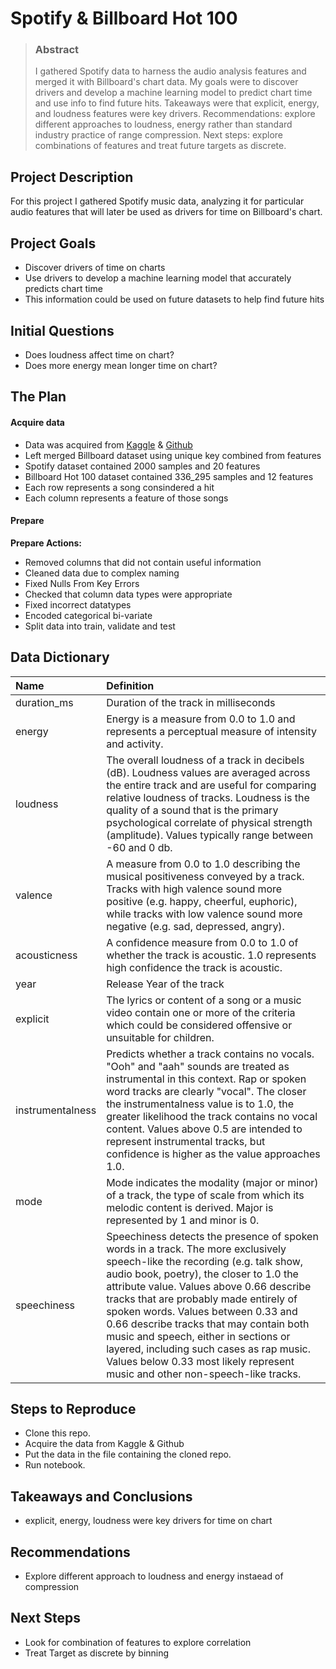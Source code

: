 # Spotify & Billboard Hot 100<br>

> ### Abstract
>
> I gathered Spotify data to harness the audio analysis features and merged it with Billboard's chart data. My goals were to discover drivers and develop a machine learning model to predict chart time and use info to find future hits. Takeaways were that explicit, energy, and loudness features were key drivers. Recommendations: explore different approaches to loudness, energy rather than standard industry practice of range compression. Next steps: explore combinations of features and treat future targets as discrete.

## Project Description<br>

For this project I gathered Spotify music data, analyzing it for particular audio features that will later be used as drivers for time on Billboard's chart.

## Project Goals<br>

- Discover drivers of time on charts
- Use drivers to develop a machine learning model that accurately predicts chart time
- This information could be used on future datasets to help find future hits

## Initial Questions<br>

- Does loudness affect time on chart?
- Does more energy mean longer time on chart?

## The Plan<br>

#### Acquire data

- Data was acquired from [Kaggle](https://www.kaggle.com/datasets/paradisejoy/top-hits-spotify-from-20002019) & [Github](https://github.com/HipsterVizNinja/random-data/tree/main/Music/hot-100)
- Left merged Billboard dataset using unique key combined from features
- Spotify dataset contained 2000 samples and 20 features
- Billboard Hot 100 dataset contained 336_295 samples and 12 features
- Each row represents a song consindered a hit
- Each column represents a feature of those songs

#### Prepare

**Prepare Actions:**

- Removed columns that did not contain useful information
- Cleaned data due to complex naming
- Fixed Nulls From Key Errors
- Checked that column data types were appropriate
- Fixed incorrect datatypes
- Encoded categorical bi-variate
- Split data into train, validate and test

## Data Dictionary<br>

| Name             | Definition                                                                                                                                                                                                                                                                                                                                                                                                                                                                                                         |
| :--------------- | :----------------------------------------------------------------------------------------------------------------------------------------------------------------------------------------------------------------------------------------------------------------------------------------------------------------------------------------------------------------------------------------------------------------------------------------------------------------------------------------------------------------- |
| duration_ms      | Duration of the track in milliseconds                                                                                                                                                                                                                                                                                                                                                                                                                                                                              |
| energy           | Energy is a measure from 0.0 to 1.0 and represents a perceptual measure of intensity and activity.                                                                                                                                                                                                                                                                                                                                                                                                                 |
| loudness         | The overall loudness of a track in decibels (dB). Loudness values are averaged across the entire track and are useful for comparing relative loudness of tracks. Loudness is the quality of a sound that is the primary psychological correlate of physical strength (amplitude). Values typically range between -60 and 0 db.                                                                                                                                                                                     |
| valence          | A measure from 0.0 to 1.0 describing the musical positiveness conveyed by a track. Tracks with high valence sound more positive (e.g. happy, cheerful, euphoric), while tracks with low valence sound more negative (e.g. sad, depressed, angry).                                                                                                                                                                                                                                                                  |
| acousticness     | A confidence measure from 0.0 to 1.0 of whether the track is acoustic. 1.0 represents high confidence the track is acoustic.                                                                                                                                                                                                                                                                                                                                                                                       |
| year             | Release Year of the track                                                                                                                                                                                                                                                                                                                                                                                                                                                                                          |
| explicit         | The lyrics or content of a song or a music video contain one or more of the criteria which could be considered offensive or unsuitable for children.                                                                                                                                                                                                                                                                                                                                                               |
| instrumentalness | Predicts whether a track contains no vocals. "Ooh" and "aah" sounds are treated as instrumental in this context. Rap or spoken word tracks are clearly "vocal". The closer the instrumentalness value is to 1.0, the greater likelihood the track contains no vocal content. Values above 0.5 are intended to represent instrumental tracks, but confidence is higher as the value approaches 1.0.                                                                                                                 |
| mode             | Mode indicates the modality (major or minor) of a track, the type of scale from which its melodic content is derived. Major is represented by 1 and minor is 0.                                                                                                                                                                                                                                                                                                                                                    |
| speechiness      | Speechiness detects the presence of spoken words in a track. The more exclusively speech-like the recording (e.g. talk show, audio book, poetry), the closer to 1.0 the attribute value. Values above 0.66 describe tracks that are probably made entirely of spoken words. Values between 0.33 and 0.66 describe tracks that may contain both music and speech, either in sections or layered, including such cases as rap music. Values below 0.33 most likely represent music and other non-speech-like tracks. |

## Steps to Reproduce

- Clone this repo.
- Acquire the data from Kaggle & Github
- Put the data in the file containing the cloned repo.
- Run notebook.

## Takeaways and Conclusions

- explicit, energy, loudness were key drivers for time on chart

## Recommendations

- Explore different approach to loudness and energy instaead of compression

## Next Steps

- Look for combination of features to explore correlation
- Treat Target as discrete by binning
